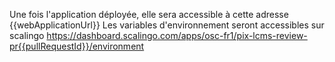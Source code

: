 Une fois l'application déployée, elle sera accessible à cette adresse {{webApplicationUrl}}
Les variables d'environnement seront accessibles sur scalingo https://dashboard.scalingo.com/apps/osc-fr1/pix-lcms-review-pr{{pullRequestId}}/environment
